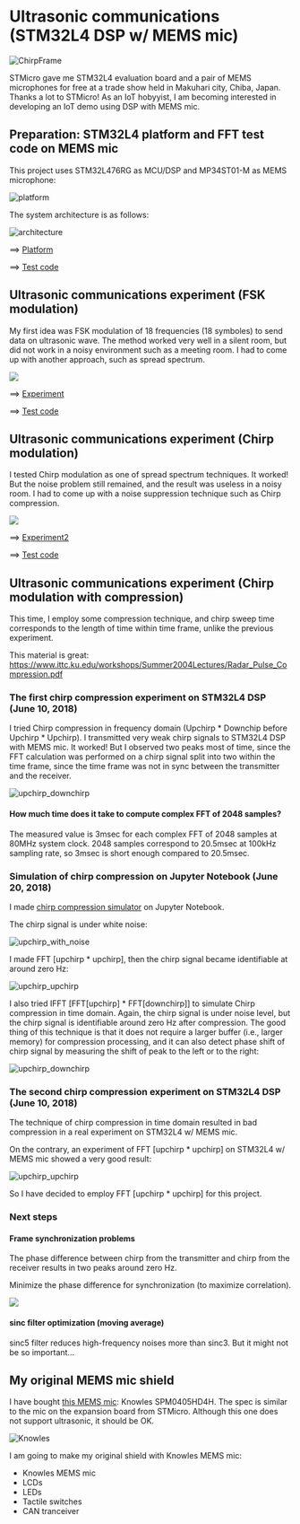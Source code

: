 # Ultrasonic communications (STM32L4 DSP w/ MEMS mic)

![ChirpFrame](./doc/ChirpFrame.jpg)

STMicro gave me STM32L4 evaluation board and a pair of MEMS microphones for free at a trade show held in Makuhari city, Chiba, Japan. Thanks a lot to STMicro! As an IoT hobyyist, I am becoming interested in developing an IoT demo using DSP with MEMS mic.

## Preparation: STM32L4 platform and FFT test code on MEMS mic

This project uses STM32L476RG as MCU/DSP and MP34ST01-M as MEMS microphone:

![platform](./doc/MEMSMIC_expansion_board.jpg)

The system architecture is as follows:

![architecture](https://docs.google.com/drawings/d/e/2PACX-1vR1KKp2QeL_SmrnUsTl5zcwddQToPJmnSBHFnxiw78y3_3mjA7EzNl2iNcUA5aOW_jRAQapTNji-eJ7/pub?w=2268&h=567)

==> [Platform](PLATFORM.md)

==> [Test code](./basic)

## Ultrasonic communications experiment (FSK modulation)

My first idea was FSK modulation of 18 frequencies (18 symboles) to send data on ultrasonic wave. The method worked very well in a silent room, but did not work in a noisy environment such as a meeting room. I had to come up with another approach, such as spread spectrum.

![](./doc/18symbols.jpg)

==> [Experiment](EXPERIMENT.md)

==> [Test code](./ultracom)


## Ultrasonic communications experiment (Chirp modulation)

I tested Chirp modulation as one of spread spectrum techniques. It worked! But the noise problem still remained, and the result was useless in a noisy room. I had to come up with a noise suppression technique such as Chirp compression.

![](./doc/Chirp.jpg)

==> [Experiment2](EXPERIMENT2.md)

==> [Test code](./chirp)

## Ultrasonic communications experiment (Chirp modulation with compression)

This time, I employ some compression technique, and chirp sweep time corresponds to the length of time within time frame, unlike the previous experiment.

This material is great: https://www.ittc.ku.edu/workshops/Summer2004Lectures/Radar_Pulse_Compression.pdf

### The first chirp compression experiment on STM32L4 DSP (June 10, 2018)

I tried Chirp compression in frequency domain (Upchirp * Downchip before Upchirp * Upchirp). I transmitted very weak chirp signals to STM32L4 DSP with MEMS mic. It worked! But I observed two peaks most of time, since the FFT calculation was performed on a chirp signal split into two within the time frame, since the time frame was not in sync between the transmitter and the receiver.

![upchirp_downchirp](./doc/FFT_upXdown.jpg)

#### How much time does it take to compute complex FFT of 2048 samples?

The measured value is 3msec for each complex FFT of 2048 samples at 80MHz system clock. 2048 samples correspond to 20.5msec at 100kHz sampling rate, so 3msec is short enough compared to 20.5msec.

### Simulation of chirp compression on Jupyter Notebook (June 20, 2018)

I made [chirp compression simulator](./simulation/ChirpSimulation.ipynb) on Jupyter Notebook.

The chirp signal is under white noise:

![upchirp_with_noise](./doc/Simulation_upchirp_with_noise.jpg)

I made FFT [upchirp * upchirp], then the chirp signal became identifiable at around zero Hz:

![upchirp_upchirp](./doc/Simulation_upchirp_upchirp.jpg)

I also tried IFFT [FFT[upchirp] * FFT[downchirp]] to simulate Chirp compression in time domain. Again, the chirp signal is under noise level, but the chirp signal is identifiable around zero Hz after compression. The good thing of this technique is that it does not require a larger buffer (i.e., larger memory) for compression processing, and it can also detect phase shift of chirp signal by measuring the shift of peak to the left or to the right:

![upchirp_downchirp](./doc/Simulation_upchirp_downchirp.jpg)

### The second chirp compression experiment on STM32L4 DSP (June 10, 2018)

The technique of chirp compression in time domain resulted in bad compression in a real experiment on STM32L4 w/ MEMS mic.

On the contrary, an experiment of FFT [upchirp * upchirp] on STM32L4 w/ MEMS mic showed a very good result:

![upchirp_upchirp](./doc/Experiment_upchirp_upchirp.jpg)

So I have decided to employ FFT [upchirp * upchirp] for this project.

### Next steps

#### Frame synchronization problems

The phase difference between chirp from the transmitter and chirp from the receiver results in two peaks around zero Hz.

Minimize the phase difference for synchronization (to maximize correlation).

![](./doc/Simulation_upchirp_upchirp_delay.jpg)

#### sinc filter optimization (moving average)

sinc5 filter reduces high-frequency noises more than sinc3. But it might not be so important...

## My original MEMS mic shield

I have bought [this MEMS mic](http://akizukidenshi.com/catalog/g/gM-05577/): Knowles SPM0405HD4H. The spec is similar to the mic on the expansion board from STMicro. Although this one does not support ultrasonic, it should be OK.

![Knowles](./doc/Knowles.jpg)

I am going to make my original shield with Knowles MEMS mic:

- Knowles MEMS mic
- LCDs
- LEDs
- Tactile switches
- CAN tranceiver

